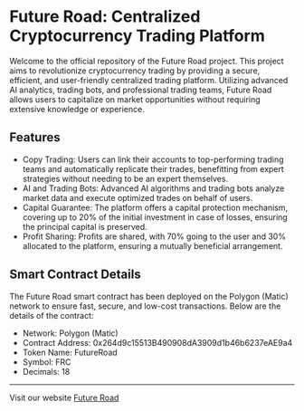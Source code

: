 # Future Road: Centralized Cryptocurrency Trading Platform

Welcome to the official repository of the Future Road project. This project aims to revolutionize cryptocurrency trading by providing a secure, efficient, and user-friendly centralized trading platform. Utilizing advanced AI analytics, trading bots, and professional trading teams, Future Road allows users to capitalize on market opportunities without requiring extensive knowledge or experience.

## Features

- Copy Trading: Users can link their accounts to top-performing trading teams and automatically replicate their trades, benefitting from expert strategies without needing to be an expert themselves.
- AI and Trading Bots: Advanced AI algorithms and trading bots analyze market data and execute optimized trades on behalf of users.
- Capital Guarantee: The platform offers a capital protection mechanism, covering up to 20% of the initial investment in case of losses, ensuring the principal capital is preserved.
- Profit Sharing: Profits are shared, with 70% going to the user and 30% allocated to the platform, ensuring a mutually beneficial arrangement.

## Smart Contract Details

The Future Road smart contract has been deployed on the Polygon (Matic) network to ensure fast, secure, and low-cost transactions. Below are the details of the contract:

- Network: Polygon (Matic)
- Contract Address: 0x264d9c15513B490908dA3909d1b46b6237eAE9a4
- Token Name: FutureRoad
- Symbol: FRC
- Decimals: 18
---
Visit our website [Future Road](https://frctoken.io)